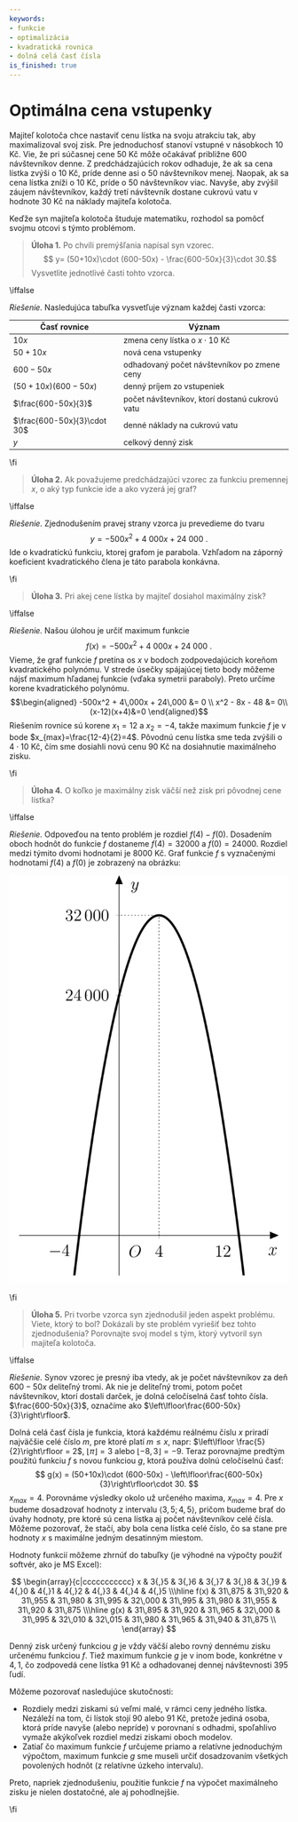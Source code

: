 ```yaml
---
keywords:
- funkcie
- optimalizácia
- kvadratická rovnica
- dolná celá časť čísla
is_finished: true
---
```


# Optimálna cena vstupenky


Majiteľ kolotoča chce nastaviť cenu lístka na svoju atrakciu tak, aby maximalizoval svoj zisk.
Pre jednoduchosť stanoví vstupné v násobkoch 10 Kč.
Vie, že pri súčasnej cene 50 Kč môže očakávať približne 600 návštevníkov denne.
Z predchádzajúcich rokov odhaduje, že ak sa cena lístka zvýši o 10 Kč, príde denne asi o 50 návštevníkov menej. Naopak, ak sa cena lístka zníži o 10 Kč, príde o 50 návštevníkov viac.
Navyše, aby zvýšil záujem návštevníkov, každý tretí návštevník dostane cukrovú vatu v hodnote 30 Kč na náklady majiteľa kolotoča.

Keďže syn majiteľa kolotoča študuje matematiku, rozhodol sa pomôcť svojmu otcovi s týmto problémom.

>**Úloha 1.** Po chvíli premýšľania napísal syn vzorec.
>$$ y= (50+10x)\cdot (600-50x) - \frac{600-50x}{3}\cdot 30.$$
>Vysvetlite jednotlivé časti tohto vzorca.

\iffalse

*Riešenie.* Nasledujúca tabuľka vysvetľuje význam každej časti vzorca:

| Časť rovnice  | Význam | 
| ------------- | ------------- | 
| $10x$ | zmena ceny lístka o $x\cdot 10\ \text{Kč}$  | 
| $50+10x$  | nová cena vstupenky  | 
| $600-50x$  | odhadovaný počet návštevníkov po zmene ceny | 
| $(50+10x)(600-50x)$ |denný príjem zo vstupeniek  | 
| $\frac{600-50x}{3}$  | počet návštevníkov, ktorí dostanú cukrovú vatu | 
| $\frac{600-50x}{3}\cdot 30$  | denné náklady na cukrovú vatu  | 
| $y$  | celkový denný zisk  | 

\fi

>**Úloha 2.** Ak považujeme predchádzajúci vzorec za funkciu premennej $x$,
o aký typ funkcie ide a ako vyzerá jej graf?

\iffalse

*Riešenie.* 
Zjednodušením pravej strany vzorca ju prevedieme do tvaru
$$
y=-500x^2+4\ 000x+24\ 000\ .
$$ 
Ide o kvadratickú funkciu, ktorej grafom je parabola.
Vzhľadom na záporný koeficient kvadratického člena je táto parabola konkávna.

\fi

>**Úloha 3.** Pri akej cene lístka by majiteľ dosiahol maximálny zisk?

\iffalse

*Riešenie.* Našou úlohou je určiť maximum funkcie
$$f(x)=-500x^2+4\ 000x+24\ 000\ .$$
Vieme, že graf funkcie $f$ pretína os $x$ v bodoch zodpovedajúcich koreňom kvadratického polynómu.
V strede úsečky spájajúcej tieto body môžeme nájsť maximum hľadanej funkcie (vďaka symetrii paraboly).
Preto určíme korene kvadratického polynómu.
$$\begin{aligned}
-500x^2 + 4\,000x + 24\,000 &= 0 \\
x^2 - 8x - 48 &= 0\\
(x-12)(x+4)&=0
\end{aligned}$$
Riešením rovnice sú korene $x_1=12$ a $x_2=-4$, takže maximum funkcie $f$ je v bode $x_{max}=\frac{12-4}{2}=4$.
Pôvodnú cenu lístka sme teda zvýšili o $4\cdot 10\ \text{Kč}$, čím sme dosiahli novú cenu $90\ \text{Kč}$ na dosiahnutie maximálneho zisku.

\fi

>**Úloha 4.** O koľko je maximálny zisk väčší než zisk pri pôvodnej cene lístka?

\iffalse

*Riešenie.* Odpoveďou na tento problém je rozdiel $f(4)-f(0)$.
Dosadením oboch hodnôt do funkcie $f$ dostaneme $f(4)=32 000$ a $f(0)=24 000$. Rozdiel medzi týmito dvomi hodnotami je $8 000\ \text{Kč}$.
Graf funkcie $f$ s vyznačenými hodnotami $f(4)$ a $f(0)$ je zobrazený na obrázku:

![Graf funkcie zisku](math4you_00012.jpg)

\fi

>**Úloha 5.** Pri tvorbe vzorca syn zjednodušil jeden aspekt problému. 
>Viete, ktorý to bol? Dokázali by ste problém vyriešiť bez tohto zjednodušenia?
>Porovnajte svoj model s tým, ktorý vytvoril syn majiteľa kolotoča.

\iffalse

*Riešenie.* Synov vzorec je presný iba vtedy, ak je počet návštevníkov za deň $600-50x$ deliteľný tromi. Ak nie je deliteľný tromi, potom počet návštevníkov, ktorí dostali darček, je dolná celočíselná časť tohto čísla. $\frac{600-50x}{3}$, označíme ako $\left\lfloor\frac{600-50x}{3}\right\rfloor$.

Dolná celá časť čísla je funkcia, ktorá každému reálnému číslu $x$ priradí najväčšie celé číslo $m$, pre ktoré platí $m\leq x$, napr: $\left\lfloor \frac{5}{2}\right\rfloor = 2$, $\left\lfloor \pi\right\rfloor = 3$ alebo $\left\lfloor -8{,}3\right\rfloor = -9$.
Teraz porovnajme predtým použitú funkciu $f$ s novou funkciou $g$, ktorá používa dolnú celočíselnú časť:
$$
g(x) = (50+10x)\cdot (600-50x) - \left\lfloor\frac{600-50x}{3}\right\rfloor\cdot 30.
$$
 $x_{max}=4$. 
 Porovnáme výsledky okolo už určeného maxima, $x_{max}=4$.
Pre $x$ budeme dosadzovať hodnoty z intervalu $\langle 3{,}5;4{,}5 \rangle$, pričom budeme brať do úvahy hodnoty, pre ktoré sú cena lístka aj počet návštevníkov celé čísla.
Môžeme pozorovať, že stačí, aby bola cena lístka celé číslo, čo sa stane pre hodnoty $x$ s maximálne jedným desatinným miestom.

Hodnoty funkcií môžeme zhrnúť do tabuľky
(je výhodné na výpočty použiť softvér, ako je MS Excel):

$$
\begin{array}{c|ccccccccccc}
x & 3{,}5 & 3{,}6 & 3{,}7 & 3{,}8 & 3{,}9 & 4{,}0 & 4{,}1 & 4{,}2 & 4{,}3 & 4{,}4 & 4{,}5 \\\hline
f(x) & 31\,875 & 31\,920 & 31\,955 & 31\,980 & 31\,995 & 32\,000 & 31\,995 & 31\,980 & 31\,955 & 31\,920 & 31\,875 \\\hline
g(x) & 31\,895 & 31\,920 & 31\,965 & 32\,000 & 31\,995 & 32\,010 & 32\,015 & 31\,980 & 31\,965 & 31\,940 & 31\,875 \\
\end{array}
$$

Denný zisk určený funkciou $g$ je vždy väčší alebo rovný dennému zisku určenému funkciou $f$. Tiež maximum funkcie $g$ je v inom bode, konkrétne v $4{,}1$, čo zodpovedá cene lístka $91\ \text{Kč}$ a odhadovanej dennej návštevnosti 395 ľudí.

Môžeme pozorovať nasledujúce skutočnosti:

- Rozdiely medzi ziskami sú veľmi malé, v rámci ceny jedného lístka. Nezáleží na tom, či lístok stojí 90 alebo 91 Kč, pretože jediná osoba, ktorá príde navyše (alebo nepríde) v porovnaní s odhadmi, spoľahlivo vymaže akýkoľvek rozdiel medzi ziskami oboch modelov.
- Zatiaľ čo maximum funkcie $f$ určujeme priamo a relatívne jednoduchým výpočtom, maximum funkcie $g$ sme museli určiť dosadzovaním všetkých povolených hodnôt (z relatívne úzkeho intervalu).

Preto, napriek zjednodušeniu, použitie funkcie $f$ na výpočet maximálneho zisku je nielen dostatočné, ale aj pohodlnejšie.

\fi